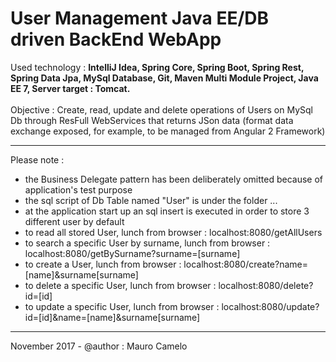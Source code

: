 # User Management Java EE/DB driven BackEnd WebApp

Used technology : <b>IntelliJ Idea, Spring Core, Spring Boot, Spring Rest, Spring Data Jpa, MySql Database, Git, Maven Multi Module Project, Java EE 7, Server target : Tomcat.</b>
<br><br>
Objective : Create, read, update and delete operations of Users on MySql Db through ResFull WebServices that returns JSon data (format data exchange exposed, for example, to be managed from Angular 2 Framework)
____________________________________

Please note :

- the Business Delegate pattern has been deliberately omitted because of application's test purpose
- the sql script of Db Table named "User" is under the folder ...
- at the application start up an sql insert is executed in order to store 3 different user by default
- to read all stored User, lunch from browser : localhost:8080/getAllUsers
- to search a specific User by surname, lunch from browser : localhost:8080/getBySurname?surname=[surname]
- to create a User, lunch from browser : localhost:8080/create?name=[name]&surname[surname]
- to delete a specific User, lunch from browser : localhost:8080/delete?id=[id]
- to update a specific User, lunch from browser : localhost:8080/update?id=[id]&name=[name]&surname[surname]

____________________________________

November 2017 - @author : Mauro Camelo
